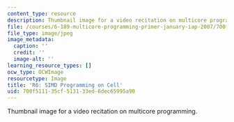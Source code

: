 ```yaml
---
content_type: resource
description: Thumbnail image for a video recitation on multicore programming.
file: /courses/6-189-multicore-programming-primer-january-iap-2007/700f511135cf513133ed6dec65995a90_r6.jpg
file_type: image/jpeg
image_metadata:
  caption: ''
  credit: ''
  image-alt: ''
learning_resource_types: []
ocw_type: OCWImage
resourcetype: Image
title: 'R6: SIMD Programming on Cell'
uid: 700f5111-35cf-5131-33ed-6dec65995a90
---
```

Thumbnail image for a video recitation on multicore programming.